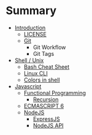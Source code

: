 # Summary

* [Introduction](README.md)
   * [LICENSE](LICENSE)
   * [Git](git/readme.md)
       * Git Workflow
       * Git Tags
* [Shell / Unix](shell/shell__unix.md)
   * [Bash Cheat Sheet](shell/bash-cheatsheet.markdown)
   * [Linux CLI](shell/linux-cli.md)
   * [Colors in shell](shell/colors.sh)
* [Javascript](javascript/javascript.md)
   * [Functional Programming](javascript/functional-programming/js-functional-programming.md)
       * [Recursion](javascript/functional-programming/recursion.md)
   * [ECMASCRIPT 6](javascript/es6-cheatsheet.md)
   * [NodeJS](javascript/node-js/node-js.md)
       * [ExpressJS](javascript/node-js/express.md)
       * [NodeJS API](javascript/node-js/native-api.md)

